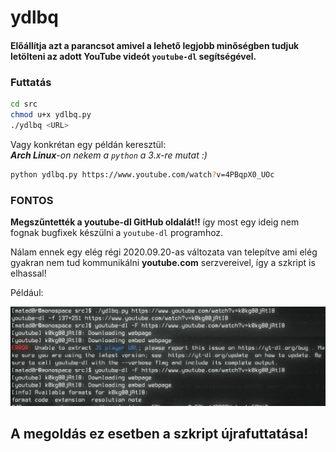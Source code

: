 # ydlbq
#### Előállítja azt a parancsot amivel a lehető legjobb minőségben tudjuk letölteni az adott YouTube videót `youtube-dl` segítségével.



### Futtatás

```bash
cd src
chmod u+x ydlbq.py
./ydlbq <URL>
```    

Vagy konkrétan egy példán keresztül:    
_**Arch Linux**-on nekem a `python` a 3.x-re mutat :)_

```bash
python ydlbq.py https://www.youtube.com/watch?v=4PBqpX0_UOc
```

### __FONTOS__   

**Megszűntették a youtube-dl GitHub oldalát!!** így most egy ideig nem fognak bugfixek készülni a `youtube-dl` programhoz.

Nálam ennek egy elég régi 2020.09.20-as változata van telepítve ami elég gyakran nem tud kommunikálni __youtube.com__ serzvereivel, így a szkript is elhassal!

Például:

![h.png](docs/images/youtube-dl_bug_BE_ADVISED.png)

## **A megoldás ez esetben a szkript újrafuttatása!**